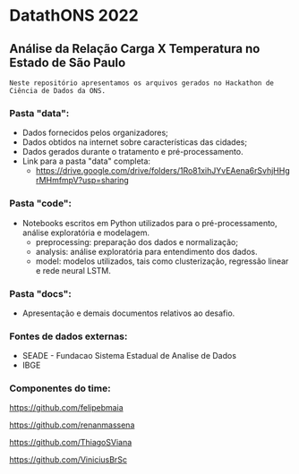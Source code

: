 # DatathONS 2022

## Análise da Relação Carga X Temperatura no Estado de São Paulo

    Neste repositório apresentamos os arquivos gerados no Hackathon de Ciência de Dados da ONS.

### Pasta "data":
* Dados fornecidos pelos organizadores;
* Dados obtidos na internet sobre características das cidades;
* Dados gerados durante o tratamento e pré-processamento.
* Link para a pasta "data" completa:
    * https://drive.google.com/drive/folders/1Ro81xihJYvEAena6rSvhjHHgrMHmfmpV?usp=sharing  

### Pasta "code":
* Notebooks escritos em Python utilizados para o pré-processamento, análise exploratória e modelagem. 
    * preprocessing: preparação dos dados e normalização;
    * analysis: análise exploratória para entendimento dos dados.
    * model: modelos utilizados, tais como clusterização, regressão linear e rede neural LSTM.

### Pasta "docs":
* Apresentação e demais documentos relativos ao desafio.

### Fontes de dados externas:
* SEADE - Fundacao Sistema Estadual de Analise de Dados
* IBGE

### Componentes do time:

https://github.com/felipebmaia

https://github.com/renanmassena

https://github.com/ThiagoSViana

https://github.com/ViniciusBrSc

